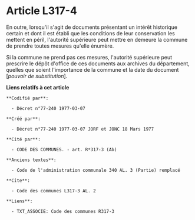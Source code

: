 # Article L317-4

En outre, lorsqu'il s'agit de documents présentant un intérêt historique certain et dont il est établi que les conditions de
leur conservation les mettent en péril, l'autorité supérieure peut mettre en demeure la commune de prendre toutes mesures
qu'elle énumère.

Si la commune ne prend pas ces mesures, l'autorité supérieure peut prescrire le dépôt d'office de ces documents aux archives
du département, quelles que soient l'importance de la commune et la date du document [*pouvoir de substitution*].

**Liens relatifs à cet article**

	**Codifié par**:

	  - Décret n°77-240 1977-03-07

	**Créé par**:

	  - Décret n°77-240 1977-03-07 JORF et JONC 18 Mars 1977

	**Cité par**:

	  - CODE DES COMMUNES. - art. R*317-3 (Ab)

	**Anciens textes**:

	  - Code de l'administration communale 340 AL. 3 (Partie) remplacé

	**Cite**:

	  - Code des communes L317-3 AL. 2

	**Liens**:

	  - TXT_ASSOCIE: Code des communes R317-3
